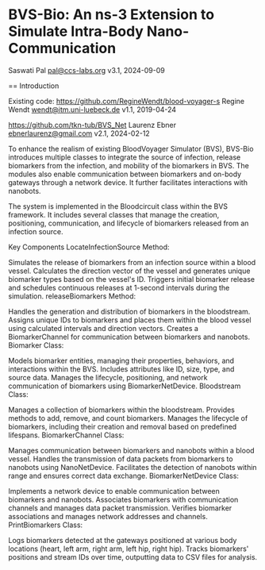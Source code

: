 # BVS-Bio: An ns-3 Extension to Simulate Intra-Body Nano-Communication
Saswati Pal <pal@ccs-labs.org>
v3.1, 2024-09-09

== Introduction

Existing code: https://github.com/RegineWendt/blood-voyager-s
Regine Wendt <wendt@itm.uni-luebeck.de>
v1.1, 2019-04-24

https://github.com/tkn-tub/BVS_Net
Laurenz Ebner <ebnerlaurenz@gmail.com>
v2.1, 2024-02-12

To enhance the realism of existing BloodVoyager Simulator (BVS), BVS-Bio introduces multiple classes to integrate the source of infection, release biomarkers from the infection, and mobility of the biomarkers in BVS. 
The modules also enable communication between biomarkers and on-body gateways through a network device. It further facilitates interactions with nanobots.

The system is implemented in the Bloodcircuit class within the BVS framework. It includes several classes that manage the creation, positioning, communication, and lifecycle of biomarkers released from an infection source.

Key Components
LocateInfectionSource Method:

Simulates the release of biomarkers from an infection source within a blood vessel.
Calculates the direction vector of the vessel and generates unique biomarker types based on the vessel's ID.
Triggers initial biomarker release and schedules continuous releases at 1-second intervals during the simulation.
releaseBiomarkers Method:

Handles the generation and distribution of biomarkers in the bloodstream.
Assigns unique IDs to biomarkers and places them within the blood vessel using calculated intervals and direction vectors.
Creates a BiomarkerChannel for communication between biomarkers and nanobots.
Biomarker Class:

Models biomarker entities, managing their properties, behaviors, and interactions within the BVS.
Includes attributes like ID, size, type, and source data.
Manages the lifecycle, positioning, and network communication of biomarkers using BiomarkerNetDevice.
Bloodstream Class:

Manages a collection of biomarkers within the bloodstream.
Provides methods to add, remove, and count biomarkers.
Manages the lifecycle of biomarkers, including their creation and removal based on predefined lifespans.
BiomarkerChannel Class:

Manages communication between biomarkers and nanobots within a blood vessel.
Handles the transmission of data packets from biomarkers to nanobots using NanoNetDevice.
Facilitates the detection of nanobots within range and ensures correct data exchange.
BiomarkerNetDevice Class:

Implements a network device to enable communication between biomarkers and nanobots.
Associates biomarkers with communication channels and manages data packet transmission.
Verifies biomarker associations and manages network addresses and channels.
PrintBiomarkers Class:

Logs biomarkers detected at the gateways positioned at various body locations (heart, left arm, right arm, left hip, right hip).
Tracks biomarkers' positions and stream IDs over time, outputting data to CSV files for analysis.
